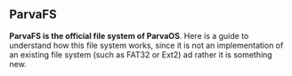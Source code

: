 ## **ParvaFS**

**ParvaFS is the official file system of ParvaOS**. Here is a guide to understand how this file system works, since it is not an implementation of an existing file system (such as FAT32 or Ext2) ad rather it is something new.